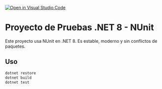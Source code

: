 [![Open in Visual Studio Code](https://classroom.github.com/assets/open-in-vscode-2e0aaae1b6195c2367325f4f02e2d04e9abb55f0b24a779b69b11b9e10269abc.svg)](https://classroom.github.com/online_ide?assignment_repo_id=19738776&assignment_repo_type=AssignmentRepo)
# Proyecto de Pruebas .NET 8 - NUnit

Este proyecto usa NUnit en .NET 8. Es estable, moderno y sin conflictos de paquetes.

## Uso

```bash
dotnet restore
dotnet build
dotnet test
```